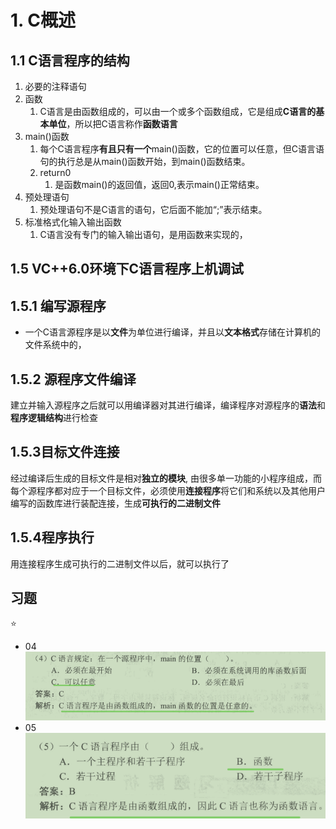 # 1. C概述

## 1.1 C语言程序的结构

1. 必要的注释语句
2. 函数
   1. C语言是由函数组成的，可以由一个或多个函数组成，它是组成**C语言的基本单位**，所以把C语言称作**函数语言**
3. main()函数
   1. 每个C语言程序**有且只有一个**main()函数，它的位置可以任意，但C语言语句的执行总是从main()函数开始，到main()函数结束。
   2. return0
      1. 是函数main()的返回值，返回0,表示main()正常结束。
4. 预处理语句
   1. 预处理语句不是C语言的语句，它后面不能加“;”表示结束。
5. 标准格式化输入输出函数
   1. C语言没有专门的输入输出语句，是用函数来实现的，

## 1.5 VC++6.0环境下C语言程序上机调试

## 1.5.1 编写源程序

- 一个C语言源程序是以**文件**为单位进行编译，并且以**文本格式**存储在计算机的文件系统中的，

## 1.5.2 源程序文件编译

建立并输入源程序之后就可以用编译器对其进行编译，编译程序对源程序的**语法**和**程序逻辑结构**进行检查

## 1.5.3目标文件连接

经过编译后生成的目标文件是相对**独立的模块**, 由很多单一功能的小程序组成，而每个源程序都对应于一个目标文件，必须使用**连接程序**将它们和系统以及其他用户编写的函数库进行装配连接，生成**可执行的二进制文件**

## 1.5.4程序执行

用连接程序生成可执行的二进制文件以后，就可以执行了

## 习题

⭐

- 04![20230225093510](https://raw.githubusercontent.com/Logible/Image/main/note_image/20230225093510.png)
- 05![20230225093559](https://raw.githubusercontent.com/Logible/Image/main/note_image/20230225093559.png)
